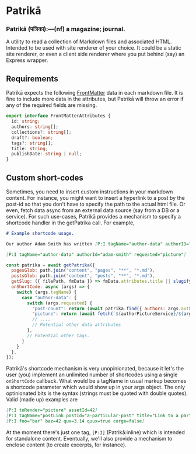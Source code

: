 # Patrikā

### Patrikā (पत्रिका):—(nf) a magazine; journal.

A utility to read a collection of Markdown files and associated HTML. Intended to be used with site renderer of your choice. It could be a static site renderer, or even a client side renderer where you put behind (say) an Express wrapper.

## Requirements

Patrikā expects the following [FrontMatter](https://frontmatter.codes/docs/markdown) data in each markdown file. It is fine to include more data in the attributes, but Patrikā will throw an error if any of the required fields are missing.

```ts
export interface FrontMatterAttributes {
  id: string;
  authors: string[];
  collections?: string[];
  draft?: boolean;
  tags?: string[];
  title: string;
  publishDate: string | null;
}
```

## Custom short-codes

Sometimes, you need to insert custom instructions in your markdown content. For instance, you might want to insert a hyperlink to a post by the post-id so that you don't have to specify the path to the actual html file. Or even, fetch data async from an external data source (say from a DB or a service). For such use-cases, Patrikā provides a mechanism to specify a shortcode handler in the getPatrika call. For example,

```markdown
# Example shortcode usage.

Our author Adam Smith has written [P:I tagName="author-data" authorID="adam-smith" requested="post-count"] posts. Here's his picture.

[P:I tagName="author-data" authorId="adam-smith" requested="picture"]
```

```js
const patrika = await getPatrika({
  pagesGlob: path.join("content", "pages", "**", "*.md"),
  postsGlob: path.join("content", "posts", "**", "*.md"),
  getSlug: ({ filePath, fmData }) => fmData.attributes.title || slugify(path.basename(filePath).replace(/\.md$/, "")),
  onShortCode: async (args) => {
    switch (args.tagName) {
      case "author-data": {
        switch (args.requested) {
          "post-count": return (await patrika.find({ authors: args.authorID }) ).length;
          "picture": return (await fetch(`${authorPictureService}/${args.authorID}`));
          // ....
          // Potential other data attributes
        },
        // Potential other tags.
      }
    }
  },
});
```

Patrikā's shortcode mechanism is very unopinionated, because it let's the user (you) implement an unlimited number of shortcodes using a single `onShortCode` callback. What would be a tagName in usual markup becomes a shortcode parameter which would show up in your args object. The only optinionated bits is the syntax (strings must be quoted with double quotes). Valid (made up) examples are

```markdown
[P:I toRender="picture" assetId=42]
[P:I tagName="postLink postId="a-particular-post" title="Link to a particular post" text="Click here"]
[P:I foo="bar" baz=42 qux=3.14 quux=true corge=false]
```

At the moment there's just one tag, `[P:I]` (Patrikā:inline) which is intended for standalone content. Eventually, we'll also provide a mechanism to enclose content (to create excerpts, for instance).

